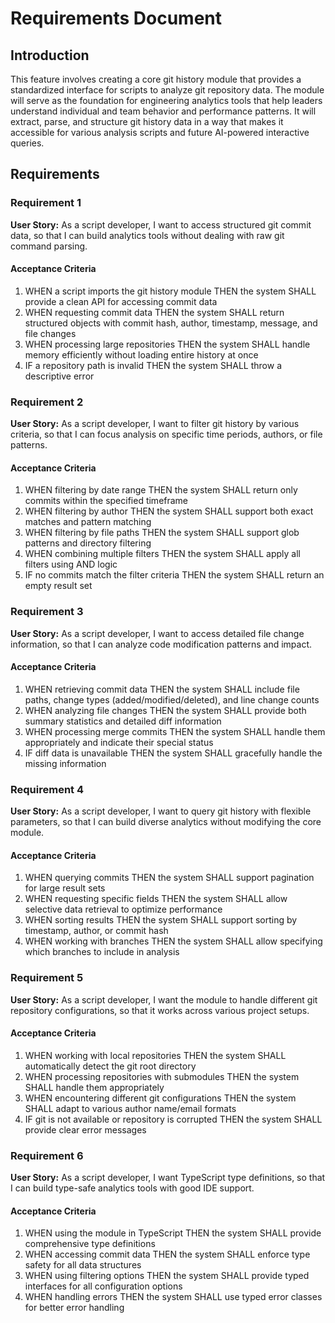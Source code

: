 # Requirements Document

## Introduction

This feature involves creating a core git history module that provides a standardized interface for scripts to analyze git repository data. The module will serve as the foundation for engineering analytics tools that help leaders understand individual and team behavior and performance patterns. It will extract, parse, and structure git history data in a way that makes it accessible for various analysis scripts and future AI-powered interactive queries.

## Requirements

### Requirement 1

**User Story:** As a script developer, I want to access structured git commit data, so that I can build analytics tools without dealing with raw git command parsing.

#### Acceptance Criteria

1. WHEN a script imports the git history module THEN the system SHALL provide a clean API for accessing commit data
2. WHEN requesting commit data THEN the system SHALL return structured objects with commit hash, author, timestamp, message, and file changes
3. WHEN processing large repositories THEN the system SHALL handle memory efficiently without loading entire history at once
4. IF a repository path is invalid THEN the system SHALL throw a descriptive error

### Requirement 2

**User Story:** As a script developer, I want to filter git history by various criteria, so that I can focus analysis on specific time periods, authors, or file patterns.

#### Acceptance Criteria

1. WHEN filtering by date range THEN the system SHALL return only commits within the specified timeframe
2. WHEN filtering by author THEN the system SHALL support both exact matches and pattern matching
3. WHEN filtering by file paths THEN the system SHALL support glob patterns and directory filtering
4. WHEN combining multiple filters THEN the system SHALL apply all filters using AND logic
5. IF no commits match the filter criteria THEN the system SHALL return an empty result set

### Requirement 3

**User Story:** As a script developer, I want to access detailed file change information, so that I can analyze code modification patterns and impact.

#### Acceptance Criteria

1. WHEN retrieving commit data THEN the system SHALL include file paths, change types (added/modified/deleted), and line change counts
2. WHEN analyzing file changes THEN the system SHALL provide both summary statistics and detailed diff information
3. WHEN processing merge commits THEN the system SHALL handle them appropriately and indicate their special status
4. IF diff data is unavailable THEN the system SHALL gracefully handle the missing information

### Requirement 4

**User Story:** As a script developer, I want to query git history with flexible parameters, so that I can build diverse analytics without modifying the core module.

#### Acceptance Criteria

1. WHEN querying commits THEN the system SHALL support pagination for large result sets
2. WHEN requesting specific fields THEN the system SHALL allow selective data retrieval to optimize performance
3. WHEN sorting results THEN the system SHALL support sorting by timestamp, author, or commit hash
4. WHEN working with branches THEN the system SHALL allow specifying which branches to include in analysis

### Requirement 5

**User Story:** As a script developer, I want the module to handle different git repository configurations, so that it works across various project setups.

#### Acceptance Criteria

1. WHEN working with local repositories THEN the system SHALL automatically detect the git root directory
2. WHEN processing repositories with submodules THEN the system SHALL handle them appropriately
3. WHEN encountering different git configurations THEN the system SHALL adapt to various author name/email formats
4. IF git is not available or repository is corrupted THEN the system SHALL provide clear error messages

### Requirement 6

**User Story:** As a script developer, I want TypeScript type definitions, so that I can build type-safe analytics tools with good IDE support.

#### Acceptance Criteria

1. WHEN using the module in TypeScript THEN the system SHALL provide comprehensive type definitions
2. WHEN accessing commit data THEN the system SHALL enforce type safety for all data structures
3. WHEN using filtering options THEN the system SHALL provide typed interfaces for all configuration options
4. WHEN handling errors THEN the system SHALL use typed error classes for better error handling